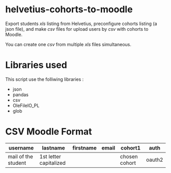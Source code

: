 # helvetius-cohorts-to-moodle
Export students *xls* listing from Helvetius, preconfigure cohorts listing (a json file), and make *csv* files for upload users by *csv* with cohorts to Moodle.

You can create one *csv* from multiple *xls* files simultaneous.

# Libraries used
This script use the folliwing libraries :
- json
- pandas
- csv
- OleFileIO_PL
- glob

# CSV Moodle Format

| username            | lastname               | firstname | email | cohort1        |auth   |
|---------------------|------------------------|-----------|-------|----------------|-------|
| mail of the student | 1st letter capitalized |           |       | chosen cohort  |oauth2 |
